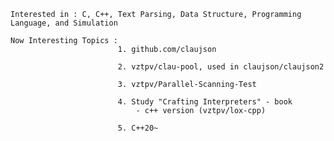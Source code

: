    Interested in : C, C++, Text Parsing, Data Structure, Programming Language, and Simulation
    
    Now Interesting Topics : 
                            1. github.com/claujson
                                
                            2. vztpv/clau-pool, used in claujson/claujson2
                            
                            3. vztpv/Parallel-Scanning-Test

                            4. Study "Crafting Interpreters" - book
                                - c++ version (vztpv/lox-cpp)
                                
                            5. C++20~ 
